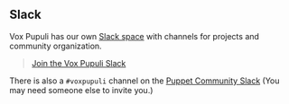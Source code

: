 ## Slack

Vox Pupuli has our own [Slack space](https://voxpupuli.slack.com) with
channels for projects and community organization.

> [Join the Vox Pupuli Slack](https://short.voxpupu.li/puppetcommunity_slack_signup)

There is also a `#voxpupuli` channel on the
[Puppet Community Slack](https://puppetcommunity.slack.com) (You may need
someone else to invite you.)
